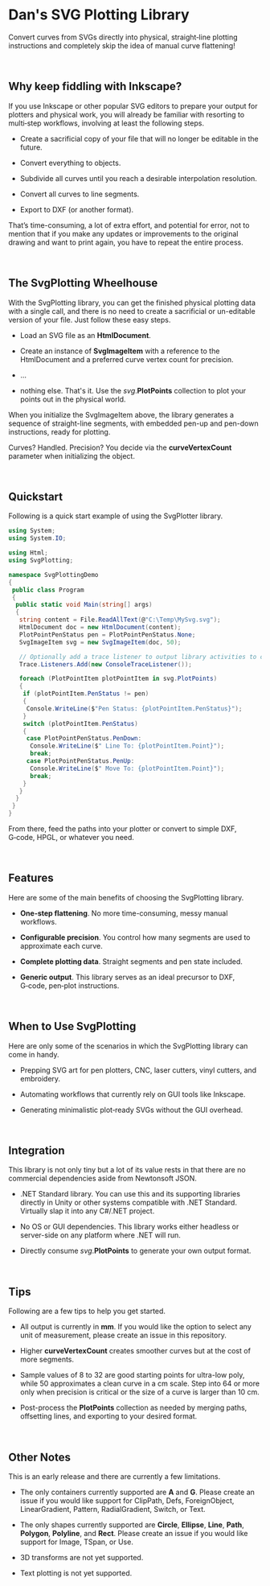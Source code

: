 # Dan's SVG Plotting Library

Convert curves from SVGs directly into physical, straight‑line plotting
instructions and completely skip the idea of manual curve flattening!

<p>&nbsp;</p>

## Why keep fiddling with Inkscape?

If you use Inkscape or other popular SVG editors to prepare your output
for plotters and physical work, you will already be familiar with
resorting to multi‑step workflows, involving at least the following
steps.

-   Create a sacrificial copy of your file that will no longer be
    editable in the future.

-   Convert everything to objects.

-   Subdivide all curves until you reach a desirable interpolation
    resolution.

-   Convert all curves to line segments.

-   Export to DXF (or another format).

That’s time-consuming, a lot of extra effort, and potential for error,
not to mention that if you make any updates or improvements to the
original drawing and want to print again, you have to repeat the entire
process.

<p>&nbsp;</p>

## The SvgPlotting Wheelhouse

With the SvgPlotting library, you can get the finished physical plotting
data with a single call, and there is no need to create a sacrificial or
un-editable version of your file. Just follow these easy steps.

-   Load an SVG file as an **HtmlDocument**.

-   Create an instance of **SvgImageItem** with a reference to the
    HtmlDocument and a preferred curve vertex count for precision.

-   ...

-   nothing else. That's it. Use the *svg*.**PlotPoints** collection to
    plot your points out in the physical world.

When you initialize the SvgImageItem above, the library generates a
sequence of straight-line segments, with embedded pen-up and pen-down
instructions, ready for plotting.

Curves? Handled. Precision? You decide via the **curveVertexCount**
parameter when initializing the object.

<p>&nbsp;</p>

## Quickstart

Following is a quick start example of using the SvgPlotter library.

```cs
using System;
using System.IO;

using Html;
using SvgPlotting;

namespace SvgPlottingDemo
{
 public class Program
 {
  public static void Main(string[] args)
  {
   string content = File.ReadAllText(@"C:\Temp\MySvg.svg");
   HtmlDocument doc = new HtmlDocument(content);
   PlotPointPenStatus pen = PlotPointPenStatus.None;
   SvgImageItem svg = new SvgImageItem(doc, 50);

   // Optionally add a trace listener to output library activities to console.
   Trace.Listeners.Add(new ConsoleTraceListener());

   foreach (PlotPointItem plotPointItem in svg.PlotPoints)
   {
    if (plotPointItem.PenStatus != pen)
    {
     Console.WriteLine($"Pen Status: {plotPointItem.PenStatus}");
    }
    switch (plotPointItem.PenStatus)
    {
     case PlotPointPenStatus.PenDown:
      Console.WriteLine($" Line To: {plotPointItem.Point}");
      break;
     case PlotPointPenStatus.PenUp:
      Console.WriteLine($" Move To: {plotPointItem.Point}");
      break;
    }
   }
  }
 }
}

```

From there, feed the paths into your plotter or convert to simple DXF,
G‑code, HPGL, or whatever you need.

<p>&nbsp;</p>

## Features

Here are some of the main benefits of choosing the SvgPlotting library.

-   **One-step flattening**. No more time-consuming, messy manual
    workflows.

-   **Configurable precision**. You control how many segments are used
    to approximate each curve.

-   **Complete plotting data**. Straight segments and pen state
    included.

-   **Generic output**. This library serves as an ideal precursor to
    DXF, G‑code, pen‑plot instructions.

<p>&nbsp;</p>

## When to Use SvgPlotting

Here are only some of the scenarios in which the SvgPlotting library can
come in handy.

-   Prepping SVG art for pen plotters, CNC, laser cutters, vinyl
    cutters, and embroidery.

-   Automating workflows that currently rely on GUI tools like Inkscape.

-   Generating minimalistic plot‑ready SVGs without the GUI overhead.

<p>&nbsp;</p>

## Integration

This library is not only tiny but a lot of its value rests in that there
are no commercial dependencies aside from Newtonsoft JSON.

-   .NET Standard library. You can use this and its supporting libraries
    directly in Unity or other systems compatible with .NET Standard.
    Virtually slap it into any C#/.NET project.

-   No OS or GUI dependencies. This library works either headless or
    server-side on any platform where .NET will run.

-   Directly consume *svg*.**PlotPoints** to generate your own output
    format.

<p>&nbsp;</p>

## Tips

Following are a few tips to help you get started.

-   All output is currently in **mm**. If you would like the option to
    select any unit of measurement, please create an issue in this
    repository.

-   Higher **curveVertexCount** creates smoother curves but at the cost
    of more segments.

-   Sample values of 8 to 32 are good starting points for ultra-low
    poly, while 50 approximates a clean curve in a cm scale. Step into
    64 or more only when precision is critical or the size of a curve is
    larger than 10 cm.

-   Post-process the **PlotPoints** collection as needed by merging
    paths, offsetting lines, and exporting to your desired format.

<p>&nbsp;</p>

## Other Notes

This is an early release and there are currently a few limitations.

-   The only containers currently supported are **A** and **G**. Please
    create an issue if you would like support for ClipPath, Defs,
    ForeignObject, LinearGradient, Pattern, RadialGradient, Switch, or
    Text.

-   The only shapes currently supported are **Circle**, **Ellipse**,
    **Line**, **Path**, **Polygon**, **Polyline**, and **Rect**. Please
    create an issue if you would like support for Image, TSpan, or Use.

-   3D transforms are not yet supported.

-   Text plotting is not yet supported.
